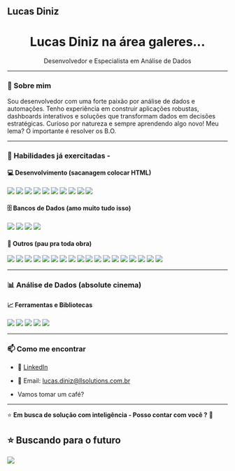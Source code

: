 ## Lucas Diniz

<h1 align="center">Lucas Diniz na área galeres...</h1>
<p align="center">
  Desenvolvedor e Especialista em Análise de Dados
</p>

---

### 🚀 Sobre mim

Sou desenvolvedor com uma forte paixão por análise de dados e automações. Tenho experiência em construir aplicações robustas, dashboards interativos e soluções que transformam dados em decisões estratégicas. Curioso por natureza e sempre aprendendo algo novo! Meu lema? O importante é resolver os B.O.

---

### 🧠 Habilidades já exercitadas -

#### 💻 Desenvolvimento (sacanagem colocar HTML)
<div>
  <img src="https://img.shields.io/badge/HTML5-E34F26?style=flat&logo=html5&logoColor=white" />
  <img src="https://img.shields.io/badge/CSS3-1572B6?style=flat&logo=csswizardry&logoColor=white" />
  <img src="https://img.shields.io/badge/JavaScript-F7DF1E?style=flat&logo=javascript&logoColor=black" />
  <img src="https://img.shields.io/badge/Python-3776AB?style=flat&logo=python&logoColor=white" />
  <img src="https://img.shields.io/badge/Java-%23ED8B00.svg??style=for-the-badge&logo=openjdk&logoColor=white" />
  <img src="https://img.shields.io/badge/PHP-777BB4?style=flat&logo=php&logoColor=white" />
  <img src="https://img.shields.io/badge/Lua-2C2D72?style=flat&logo=lua&logoColor=white" />
  <img src="https://img.shields.io/badge/Visual_Basic-512BD4?style=flat&logo=dotnet&logoColor=white" />
  <img src="https://img.shields.io/badge/C%23-239120?style=flat&logo=sharp&logoColor=white" />
  <img src="https://img.shields.io/badge/VBA-217346?style=flat&logo=dotnet&logoColor=white" />
</div>

#### 🗄️ Bancos de Dados (amo muito tudo isso)
<div>
  <img src="https://img.shields.io/badge/MySQL-4479A1?style=flat&logo=mysql&logoColor=white" />
  <img src="https://img.shields.io/badge/PostgreSQL-4169E1?style=flat&logo=postgresql&logoColor=white" />
  <img src="https://img.shields.io/badge/MongoDB-47A248?style=flat&logo=mongodb&logoColor=white" />
  <img src="https://img.shields.io/badge/Supabase-3ECF8E?style=flat&logo=supabase&logoColor=white" />
</div>

#### 🧰 Outros (pau pra toda obra)
<div>
  <img src="https://img.shields.io/badge/Docker-2496ED?style=flat&logo=docker&logoColor=white" />
  <img src="https://img.shields.io/badge/Nginx-009639?style=flat&logo=nginx&logoColor=white" />
  <img src="https://img.shields.io/badge/Traefik-24A1DB?style=flat&logo=traefikproxy&logoColor=white" />
  <img src="https://img.shields.io/badge/Laravel-FF2D20?style=flat&logo=laravel&logoColor=white" />
  <img src="https://img.shields.io/badge/Selenium-43B02A?style=flat&logo=selenium&logoColor=white" />
  <img src="https://img.shields.io/badge/Django-092E20?style=flat&logo=django&logoColor=white" />
  <img src="https://img.shields.io/badge/Flask-000000?style=flat&logo=flask&logoColor=white" />
  <img src="https://img.shields.io/badge/FastAPI-009688?style=flat&logo=fastapi&logoColor=white" />
  <img src="https://img.shields.io/badge/Ollama-000000?style=flat&logo=ollama&logoColor=white" />
  <img src="https://img.shields.io/badge/Evolution_API-47A248?style=flat&logo=avaloniaui&logoColor=white" />
  <img src="https://img.shields.io/badge/Next.js-000000?style=flat&logo=nextdotjs&logoColor=white" />
  <img src="https://img.shields.io/badge/NestJS-E0234E?style=flat&logo=nestjs&logoColor=white" />
  <img src="https://img.shields.io/badge/Vue.js-4FC08D?style=flat&logo=vuedotjs&logoColor=white" />
  <img src="https://img.shields.io/badge/React-61DAFB?style=flat&logo=react&logoColor=black" />
  <img src="https://img.shields.io/badge/Solaris-F80000?style=flat&logo=cbc&logoColor=white" />
  <img src="https://img.shields.io/badge/Kong-003459?style=flat&logo=kong&logoColor=white" />
  <img src="https://img.shields.io/badge/Proxmox-E57000?style=flat&logo=proxmox&logoColor=white" />
  <img src="https://img.shields.io/badge/Tailwind_CSS-grey?style=flat&logo=tailwind-css&logoColor=38B2AC" />
</div>

---

### 📊 Análise de Dados (absolute cinema)

#### 📈 Ferramentas e Bibliotecas
<div>
  <img src="https://img.shields.io/badge/Power%20BI-F2C811?style=flat&logo=simpleanalytics&logoColor=black" />
  <img src="https://img.shields.io/badge/Pandas-150458?style=flat&logo=pandas&logoColor=white" />
  <img src="https://img.shields.io/badge/scikit--learn-F7931E?style=flat&logo=scikit-learn&logoColor=black" />
  <img src="https://img.shields.io/badge/Matplotlib-11557c?style=flat&logo=googleanalytics&logoColor=white" />
  <img src="https://img.shields.io/badge/Metabase-509EE3?style=flat&logo=metabase&logoColor=white" />
</div>

---

### 📫 Como me encontrar

- 💼 [LinkedIn](https://www.linkedin.com/in/lucas-rafael-diniz-gomes-a61b0816b)
- 📧 Email: lucas.diniz@llsolutions.com.br

- Vamos tomar um café?

---

⭐ **Em busca de solução com inteligência - Posso contar com você ?** 🚀


## ⭐ Buscando para o futuro
<div>
  <img src="https://img.shields.io/badge/Realizar-B6A272?style=flat&logo=lamborghini&logoColor=black" />
</div>